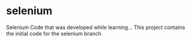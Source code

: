 # selenium
Selenium Code that was developed while learning...
This project contains the initial code for the selenium branch
